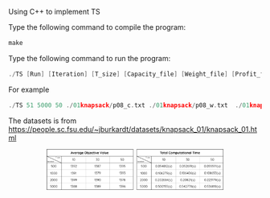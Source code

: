 Using C++ to implement TS


Type the following command to compile the program:
```cpp
make
```
Type the following command to run the program:
```cpp
./TS [Run] [Iteration] [T_size] [Capacity_file] [Weight_file] [Profit_file]
```

For example
```cpp
./TS 51 5000 50 ./01knapsack/p08_c.txt ./01knapsack/p08_w.txt  ./01knapsack/p08_p.txt 

```

The datasets is from https://people.sc.fsu.edu/~jburkardt/datasets/knapsack_01/knapsack_01.html

<div align="center">
<img src="https://github.com/james093131/Tabu-Search-for-0-1-knapsack/blob/master/p07_result.png" alt="Convergence" width="70%"/>
</div>